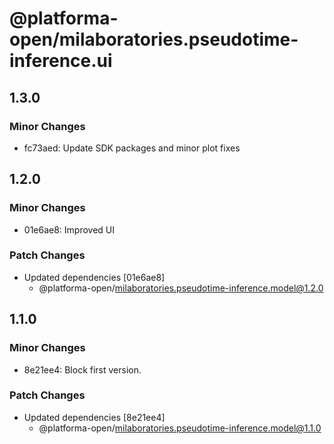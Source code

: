 # @platforma-open/milaboratories.pseudotime-inference.ui

## 1.3.0

### Minor Changes

- fc73aed: Update SDK packages and minor plot fixes

## 1.2.0

### Minor Changes

- 01e6ae8: Improved UI

### Patch Changes

- Updated dependencies [01e6ae8]
  - @platforma-open/milaboratories.pseudotime-inference.model@1.2.0

## 1.1.0

### Minor Changes

- 8e21ee4: Block first version.

### Patch Changes

- Updated dependencies [8e21ee4]
  - @platforma-open/milaboratories.pseudotime-inference.model@1.1.0
